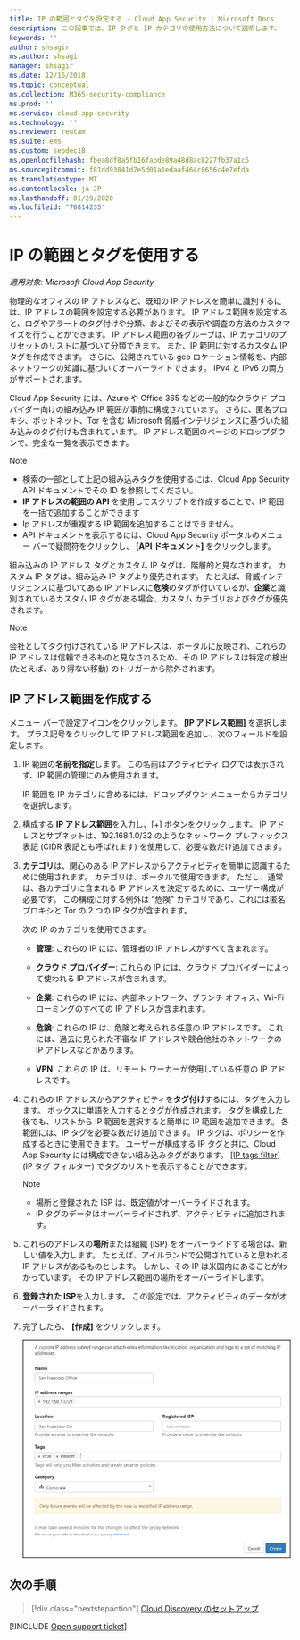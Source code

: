 ```yaml
---
title: IP の範囲とタグを設定する - Cloud App Security | Microsoft Docs
description: この記事では、IP タグと IP カテゴリの使用方法について説明します。
keywords: ''
author: shsagir
ms.author: shsagir
manager: shsagir
ms.date: 12/16/2018
ms.topic: conceptual
ms.collection: M365-security-compliance
ms.prod: ''
ms.service: cloud-app-security
ms.technology: ''
ms.reviewer: reutam
ms.suite: ems
ms.custom: seodec18
ms.openlocfilehash: fbea8df8a5fb16fabde89a48d8ac8227fb37a1c5
ms.sourcegitcommit: f81dd93841d7e5d01a1edaaf464c8656c4e7efda
ms.translationtype: MT
ms.contentlocale: ja-JP
ms.lasthandoff: 01/29/2020
ms.locfileid: "76814235"
---
```

#  <a name="IPtagsandRanges"></a> IP の範囲とタグを使用する

*適用対象: Microsoft Cloud App Security*

物理的なオフィスの IP アドレスなど、既知の IP アドレスを簡単に識別するには、IP アドレスの範囲を設定する必要があります。 IP アドレス範囲を設定すると、ログやアラートのタグ付けや分類、およびその表示や調査の方法のカスタマイズを行うことができます。 IP アドレス範囲の各グループは、IP カテゴリのプリセットのリストに基づいて分類できます。 また、IP 範囲に対するカスタム IP タグを作成できます。 さらに、公開されている geo ロケーション情報を、内部ネットワークの知識に基づいてオーバーライドできます。 IPv4 と IPv6 の両方がサポートされます。

Cloud App Security には、Azure や Office 365 などの一般的なクラウド プロバイダー向けの組み込み IP 範囲が事前に構成されています。 さらに、匿名プロキシ、ボットネット、Tor を含む Microsoft 脅威インテリジェンスに基づいた組み込みのタグ付けも含まれています。 IP アドレス範囲のページのドロップダウンで、完全な一覧を表示できます。

> [!NOTE]
>
> - 検索の一部として上記の組み込みタグを使用するには、Cloud App Security API ドキュメントでその ID を参照してください。
> - **IP アドレスの範囲の API** を使用してスクリプトを作成することで、IP 範囲を一括で追加することができます
> - Ip アドレスが重複する IP 範囲を追加することはできません。
> - API ドキュメントを表示するには、Cloud App Security ポータルのメニュー バーで疑問符をクリックし、 **[API ドキュメント]** をクリックします。

組み込みの IP アドレス タグとカスタム IP タグは、階層的と見なされます。 カスタム IP タグは、組み込み IP タグより優先されます。 たとえば、脅威インテリジェンスに基づいてある IP アドレスに**危険**のタグが付いているが、**企業**と識別されているカスタム IP タグがある場合、カスタム カテゴリおよびタグが優先されます。

>[!NOTE]
> 会社としてタグ付けされている IP アドレスは、ポータルに反映され、これらの IP アドレスは信頼できるものと見なされるため、その IP アドレスは特定の検出 (たとえば、あり得ない移動) のトリガーから除外されます。
>

## <a name="create-an-ip-address-range"></a>IP アドレス範囲を作成する

メニュー バーで設定アイコンをクリックします。 **[IP アドレス範囲]** を選択します。 プラス記号をクリックして IP アドレス範囲を追加し、次のフィールドを設定します。

1. IP 範囲の**名前を指定**します。 この名前はアクティビティ ログでは表示されず、IP 範囲の管理にのみ使用されます。

    IP 範囲を IP カテゴリに含めるには、ドロップダウン メニューからカテゴリを選択します。

2. 構成する **IP アドレス範囲**を入力し、[+] ボタンをクリックします。 IP アドレスとサブネットは、192.168.1.0/32 のようなネットワーク プレフィックス表記 (CIDR 表記とも呼ばれます) を使用して、必要な数だけ追加できます。

3. **カテゴリ**は、関心のある IP アドレスからアクティビティを簡単に認識するために使用されます。 カテゴリは、ポータルで使用できます。 ただし、通常は、各カテゴリに含まれる IP アドレスを決定するために、ユーザー構成が必要です。 この構成に対する例外は "危険" カテゴリであり、これには匿名プロキシと Tor の 2 つの IP タグが含まれます。

    次の IP のカテゴリを使用できます。

    - **管理**: これらの IP には、管理者の IP アドレスがすべて含まれます。

    - **クラウド プロバイダー**: これらの IP には、クラウド プロバイダーによって使われる IP アドレスが含まれます。

    - **企業**: これらの IP には、内部ネットワーク、ブランチ オフィス、Wi-Fi ローミングのすべての IP アドレスが含まれます。

    - **危険**: これらの IP は、危険と考えられる任意の IP アドレスです。 これには、過去に見られた不審な IP アドレスや競合他社のネットワークの IP アドレスなどがあります。

    - **VPN**: これらの IP は、リモート ワーカーが使用している任意の IP アドレスです。

4. これらの IP アドレスからアクティビティを**タグ付け**するには、タグを入力します。 ボックスに単語を入力するとタグが作成されます。 タグを構成した後でも、リストから IP 範囲を選択すると簡単に IP 範囲を追加できます。 各範囲には、IP タグを必要な数だけ追加できます。 IP タグは、ポリシーを作成するときに使用できます。  ユーザーが構成する IP タグと共に、Cloud App Security には構成できない組み込みタグがあります。 [[IP tags filter]](activity-filters.md) (IP タグ フィルター) でタグのリストを表示することができます。
    > [!NOTE]
    > - 場所と登録された ISP は、既定値がオーバーライドされます。
    > - IP タグのデータはオーバーライドされず、アクティビティに追加されます。

5. これらのアドレスの**場所**または組織 (ISP) をオーバーライドする場合は、新しい値を入力します。 たとえば、アイルランドで公開されていると思われる IP アドレスがあるものとします。 しかし、その IP は米国内にあることがわかっています。 その IP アドレス範囲の場所をオーバーライドします。

6. **登録された ISP**を入力します。 この設定では、アクティビティのデータがオーバーライドされます。

7. 完了したら、 **[作成]** をクリックします。

    ![新しい ip アドレスの範囲](media/newipaddress-range.png "newipaddress の範囲")

## <a name="next-steps"></a>次の手順

> [!div class="nextstepaction"]
> [Cloud Discovery のセットアップ](set-up-cloud-discovery.md)

[!INCLUDE [Open support ticket](includes/support.md)]
